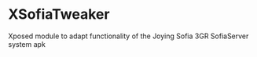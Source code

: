 # XSofiaTweaker
Xposed module to adapt functionality of the Joying Sofia 3GR SofiaServer system apk
